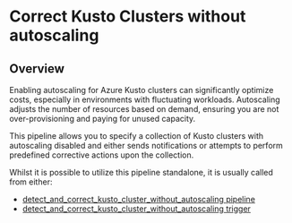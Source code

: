 # Correct Kusto Clusters without autoscaling

## Overview

Enabling autoscaling for Azure Kusto clusters can significantly optimize costs, especially in environments with fluctuating workloads. Autoscaling adjusts the number of resources based on demand, ensuring you are not over-provisioning and paying for unused capacity.

This pipeline allows you to specify a collection of Kusto clusters with autoscaling disabled and either sends notifications or attempts to perform predefined corrective actions upon the collection.

Whilst it is possible to utilize this pipeline standalone, it is usually called from either:

- [detect_and_correct_kusto_cluster_without_autoscaling pipeline](https://hub.flowpipe.io/mods/turbot/azure_thrifty/pipelines/azure_thrifty.pipeline.detect_and_correct_kusto_cluster_without_autoscaling)
- [detect_and_correct_kusto_cluster_without_autoscaling trigger](https://hub.flowpipe.io/mods/turbot/azure_thrifty/triggers/azure_thrifty.trigger.query.detect_and_correct_kusto_cluster_without_autoscaling)